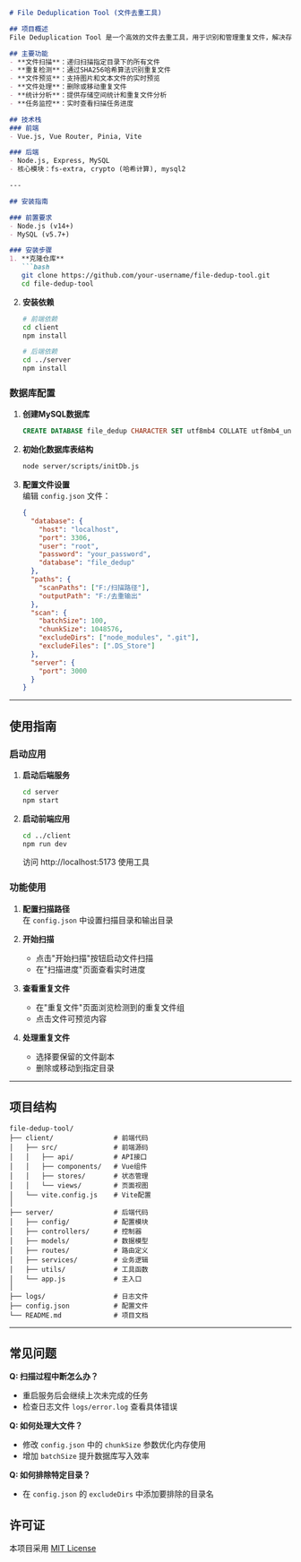```markdown
# File Deduplication Tool (文件去重工具)

## 项目概述
File Deduplication Tool 是一个高效的文件去重工具，用于识别和管理重复文件，解决存储空间浪费和文件管理混乱的问题。项目采用前后端分离架构，前端使用Vue.js构建用户界面，后端使用Node.js和Express处理文件操作。

## 主要功能
- **文件扫描**：递归扫描指定目录下的所有文件
- **重复检测**：通过SHA256哈希算法识别重复文件
- **文件预览**：支持图片和文本文件的实时预览
- **文件处理**：删除或移动重复文件
- **统计分析**：提供存储空间统计和重复文件分析
- **任务监控**：实时查看扫描任务进度

## 技术栈
### 前端
- Vue.js, Vue Router, Pinia, Vite

### 后端
- Node.js, Express, MySQL
- 核心模块：fs-extra, crypto (哈希计算), mysql2

---

## 安装指南

### 前置要求
- Node.js (v14+)
- MySQL (v5.7+)

### 安装步骤
1. **克隆仓库**
   ```bash
   git clone https://github.com/your-username/file-dedup-tool.git
   cd file-dedup-tool
   ```

2. **安装依赖**
   ```bash
   # 前端依赖
   cd client
   npm install
   
   # 后端依赖
   cd ../server
   npm install
   ```

### 数据库配置
1. **创建MySQL数据库**
   ```sql
   CREATE DATABASE file_dedup CHARACTER SET utf8mb4 COLLATE utf8mb4_unicode_ci;
   ```

2. **初始化数据库表结构**
   ```bash
   node server/scripts/initDb.js
   ```

3. **配置文件设置**  
   编辑 `config.json` 文件：
   ```json
   {
     "database": {
       "host": "localhost",
       "port": 3306,
       "user": "root",
       "password": "your_password",
       "database": "file_dedup"
     },
     "paths": {
       "scanPaths": ["F:/扫描路径"],
       "outputPath": "F:/去重输出"
     },
     "scan": {
       "batchSize": 100,
       "chunkSize": 1048576,
       "excludeDirs": ["node_modules", ".git"],
       "excludeFiles": [".DS_Store"]
     },
     "server": {
       "port": 3000
     }
   }
   ```

---

## 使用指南
### 启动应用
1. **启动后端服务**
   ```bash
   cd server
   npm start
   ```

2. **启动前端应用**
   ```bash
   cd ../client
   npm run dev
   ```
   访问 http://localhost:5173 使用工具

### 功能使用
1. **配置扫描路径**  
   在 `config.json` 中设置扫描目录和输出目录

2. **开始扫描**  
   - 点击"开始扫描"按钮启动文件扫描
   - 在"扫描进度"页面查看实时进度

3. **查看重复文件**  
   - 在"重复文件"页面浏览检测到的重复文件组
   - 点击文件可预览内容

4. **处理重复文件**  
   - 选择要保留的文件副本
   - 删除或移动到指定目录

---

## 项目结构
```plaintext
file-dedup-tool/
├── client/               # 前端代码
│   ├── src/              # 前端源码
│   │   ├── api/          # API接口
│   │   ├── components/   # Vue组件
│   │   ├── stores/       # 状态管理
│   │   └── views/        # 页面视图
│   └── vite.config.js    # Vite配置
│
├── server/               # 后端代码
│   ├── config/           # 配置模块
│   ├── controllers/      # 控制器
│   ├── models/           # 数据模型
│   ├── routes/           # 路由定义
│   ├── services/         # 业务逻辑
│   ├── utils/            # 工具函数
│   └── app.js            # 主入口
│
├── logs/                 # 日志文件
├── config.json           # 配置文件
└── README.md             # 项目文档
```

---

## 常见问题
**Q: 扫描过程中断怎么办？**  
- 重启服务后会继续上次未完成的任务
- 检查日志文件 `logs/error.log` 查看具体错误

**Q: 如何处理大文件？**  
- 修改 `config.json` 中的 `chunkSize` 参数优化内存使用
- 增加 `batchSize` 提升数据库写入效率

**Q: 如何排除特定目录？**  
- 在 `config.json` 的 `excludeDirs` 中添加要排除的目录名


## 许可证
本项目采用 [MIT License](LICENSE)